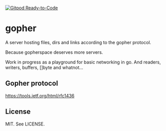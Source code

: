 [![Gitpod Ready-to-Code](https://img.shields.io/badge/Gitpod-Ready--to--Code-blue?logo=gitpod)](https://gitpod.io/#https://github.com/prodhe/gopher) 

# gopher

A server hosting files, dirs and links according to the gopher protocol.

Because gopherspace deserves more servers.

Work in progress as a playground for basic networking in go. And readers,
writers, buffers, []byte and whatnot...

## Gopher protocol

https://tools.ietf.org/html/rfc1436

## License

MIT. See LICENSE.